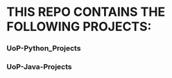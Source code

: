 <h1>THIS REPO CONTAINS THE FOLLOWING PROJECTS:</h1>
<h3>UoP-Python_Projects</h3>
<h3>UoP-Java-Projects</h3>
